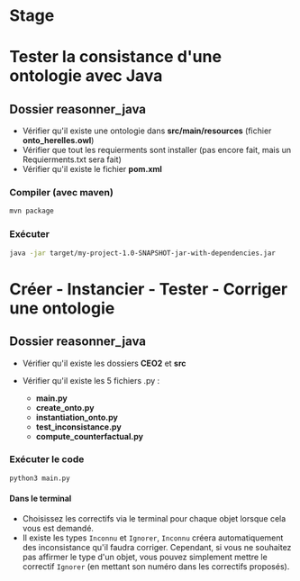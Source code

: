 # Stage

# Tester la consistance d'une ontologie avec Java

## Dossier reasonner_java

- Vérifier qu'il existe une ontologie dans **src/main/resources** (fichier **onto_herelles.owl**)
- Vérifier que tout les requierments sont installer (pas encore fait, mais un Requierments.txt sera fait)
- Vérifier qu'il existe le fichier **pom.xml**

### Compiler (avec maven)
```bash
mvn package
```
### Exécuter
```bash
java -jar target/my-project-1.0-SNAPSHOT-jar-with-dependencies.jar
```

# Créer - Instancier - Tester - Corriger une ontologie

## Dossier reasonner_java

- Vérifier qu'il existe les dossiers **CEO2** et **src**

- Vérifier qu'il existe les 5 fichiers .py :
    - **main.py**
    - **create_onto.py**
    - **instantiation_onto.py**
    - **test_inconsistance.py**
    - **compute_counterfactual.py**

### Exécuter le code
```bash
python3 main.py
```
#### Dans le terminal
- Choisissez les correctifs via le terminal pour chaque objet lorsque cela vous est demandé.
- Il existe les types `Inconnu` et `Ignorer`, `Inconnu` créera automatiquement des inconsistance qu'il faudra corriger. Cependant, si vous ne souhaitez pas affirmer le type d'un objet, vous pouvez simplement mettre le correctif `Ignorer` (en mettant son numéro dans les correctifs proposés).